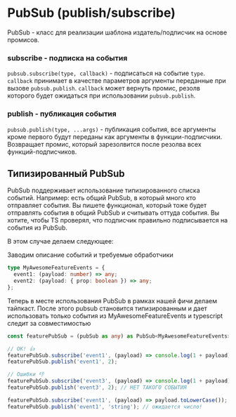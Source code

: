 # PubSub (publish/subscribe)

PubSub - класс для реализации шаблона издатель/подписчик на основе промисов.

### subscribe - подписка на события

`pubsub.subscribe(type, callback)` - подписаться на событие `type`. `callback` принимает в качестве параметров аргументы переданные при вызове `pubsub.publish`. `callback` может вернуть промис, резолв которого будет ожидаться при использовании `pubsub.publish`.

### publish - публикация события

`pubsub.publish(type, ...args)` - публикация события, все аргументы кроме первого будут переданы как аргументы в функции-подписчики. Возвращает промис, который зарезолвится после резолва всех функций-подписчиков.

## Типизированный PubSub

PubSub поддерживает использование типизированного списка событий. Например: есть общий PubSub, в который много кто отправляет события. Вы пишете функционал, который тоже будет отправлять события в общий PubSub и считывать оттуда события. Вы хотите, чтобы TS проверял, что подписчик правильно подписывается на события из PubSub.

В этом случае делаем следующее:

Заводим описание событий и требуемые обработчики

```ts
type MyAwesomeFeatureEvents = {
  event1: (payload: number) => any;
  event2: (payload: { prop: boolean }) => any;
};
```

Теперь в месте использования PubSub в рамках нашей фичи делаем тайпкаст. После этого pubsub становится типизированным и дает использовать только события из MyAwesomeFeatureEvents и typescript следит за совместимостью

```ts
const featurePubSub = (pubSub as any) as PubSub<MyAwesomeFeatureEvents>;

// OK! 👍
featurePubSub.subscribe('event1', (payload) => console.log(1 + payload));
featurePubSub.publish('event1', 2);

// Ошибки 👎
featurePubSub.subscribe('event3', (payload) => console.log(1 + payload)); // НЕТ ТАКОГО СОБЫТИЯ
featurePubSub.publish('event3', 2); // НЕТ ТАКОГО СОБЫТИЯ

featurePubSub.subscribe('event1', (payload) => payload.toLowerCase()); // Там число, а не строка!
featurePubSub.publish('event1', 'string'); // ожидается число!
```
